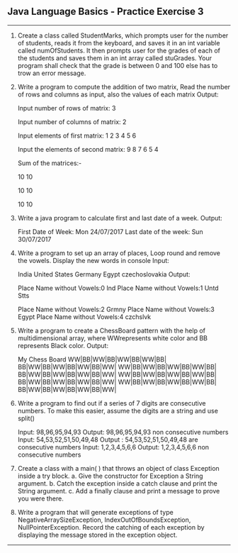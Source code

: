 ## Java Language Basics - Practice Exercise 3
----------------------------------------------------------------------------------------------------

1. Create a class called StudentMarks, which prompts user for the number of students, reads it
from the keyboard, and saves it in an int variable called numOfStudents. It then prompts user for the
grades of each of the students and saves them in an int array called stuGrades. Your program shall
check that the grade is between 0 and 100 else has to trow an error message.

2. Write a program to compute the addition of two matrix, Read the number of rows and columns
as input, also the values of each matrix
Output:


      Input number of rows of matrix: 3

      Input number of columns of matrix: 2

      Input elements of first matrix: 1 2 3 4 5 6

      Input the elements of second matrix: 9 8 7 6 5 4

      Sum of the matrices:-

      10 10

      10 10

      10 10

3. Write a java program to calculate first and last date of a week.
Output:

    First Date of Week: Mon 24/07/2017
    Last date of the week: Sun 30/07/2017

4. Write a program to set up an array of places, Loop round and remove the vowels. Display the new
words in console
Input:

    India
    United States
    Germany
    Egypt
    czechoslovakia
Output:

    Place Name without Vowels:0 Ind
    Place Name without Vowels:1 Untd Stts

    Place Name without Vowels:2 Grmny
    Place Name without Vowels:3 Egypt
    Place Name without Vowels:4 czchslvk

5. Write a program to create a ChessBoard pattern with the help of multidimensional array, where
WWrepresents white color and BB represents Black color.
Output:

    My Chess Board
    WW|BB|WW|BB|WW|BB|WW|BB|
    BB|WW|BB|WW|BB|WW|BB|WW|
    WW|BB|WW|BB|WW|BB|WW|BB|
    BB|WW|BB|WW|BB|WW|BB|WW|
    WW|BB|WW|BB|WW|BB|WW|BB|
    BB|WW|BB|WW|BB|WW|BB|WW|
    WW|BB|WW|BB|WW|BB|WW|BB|
    BB|WW|BB|WW|BB|WW|BB|WW|

6. Write a program to find out if a series of 7 digits are consecutive numbers. To make this easier,
assume the digits are a string and use split()

    Input: 98,96,95,94,93
    Output: 98,96,95,94,93 non consecutive numbers
    Input: 54,53,52,51,50,49,48
    Output : 54,53,52,51,50,49,48 are consecutive numbers
    Input: 1,2,3,4,5,6,6
    Output: 1,2,3,4,5,6,6 non consecutive numbers

7. Create a class with a main( ) that throws an object of class Exception inside a try block.
a. Give the constructor for Exception a String argument.
b. Catch the exception inside a catch clause and print the String argument.
c. Add a finally clause and print a message to prove you were there.

8. Write a program that will generate exceptions of type NegativeArraySizeException,
IndexOutOfBoundsException, NullPointerException. Record the catching of each exception by
displaying the message stored in the exception object.
-------------------------------------------------------------------------------------------------------------------------------------
